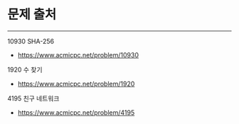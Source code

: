 # 문제 출처

---
10930 SHA-256
- https://www.acmicpc.net/problem/10930

1920 수 찾기
- https://www.acmicpc.net/problem/1920

4195 친구 네트워크
- https://www.acmicpc.net/problem/4195
